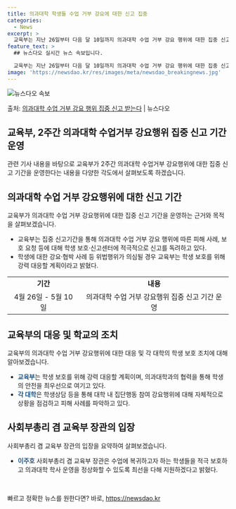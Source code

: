 ```yaml
---
title: 의과대학 학생들 수업 거부 강요에 대한 신고 집중
categories:
  - News
excerpt: >
  교육부는 지난 26일부터 다음 달 10일까지 의과대학 수업 거부 강요 행위에 대한 집중 신고기간을 운영한다고…
feature_text: >
  ## 뉴스다오 실시간 뉴스 속보입니다.

  교육부는 지난 26일부터 다음 달 10일까지 의과대학 수업 거부 강요 행위에 대한 집중 신고기간을 운영한다고…
image: 'https://newsdao.kr/res/images/meta/newsdao_breakingnews.jpg'
---
```


![뉴스다오 속보](https://newsdao.kr/res/images/meta/newsdao_breakingnews.jpg)

<p>출처: <a href="https://newsdao.kr/3691" rel="dofollow">의과대학 수업 거부 강요 행위 집중 신고 받는다</a> | 뉴스다오</p>

<h2 data-ke-size="size26">교육부, 2주간 의과대학 수업거부 강요행위 집중 신고 기간 운영</h2>
<p data-ke-size="size16">관련 기사 내용을 바탕으로 교육부가 2주간 의과대학 수업거부 강요행위에 대한 집중 신고 기간을 운영한다는 내용을 다양한 각도에서 살펴보도록 하겠습니다.</p>

<h2 data-ke-size="size24">의과대학 수업 거부 강요행위에 대한 신고 기간</h2>
<p data-ke-size="size16">교육부가 의과대학 수업 거부 강요행위에 대한 집중 신고 기간을 운영하는 근거와 목적을 살펴보겠습니다.</p>
<ul>
  <li>교육부는 집중 신고기간을 통해 의과대학 수업 거부 강요 행위에 따른 피해 사례, 보호 요청 등에 대해 학생 보호·신고센터에 적극적으로 신고를 독려하고 있다.</li>
  <li>학생에 대한 강요·협박 사례 등 위법행위가 의심될 경우 교육부는 학생 보호를 위해 강력 대응할 계획이라고 밝혔다.</li>
</ul>
<table>
  <tr>
    <td style="text-align: center; height: 17px;"><b>기간</b></td>
    <td style="text-align: center; height: 17px;"><b>내용</b></td>
  </tr>
  <tr>
    <td style="text-align: center; height: 17px;">4월 26일 - 5월 10일</td>
    <td style="text-align: center; height: 17px;">의과대학 수업 거부 강요행위 집중 신고 기간 운영</td>
  </tr>
</table>

<h2 data-ke-size="size24">교육부의 대응 및 학교의 조치</h2>
<p data-ke-size="size16">교육부의 의과대학 수업 거부 강요행위에 대한 대응 및 각 대학의 학생 보호 조치에 대해 알아보겠습니다.</p>
<ul>
  <li><b><span style="color: #1a5490;">교육부</span></b>는 학생 보호를 위해 강력 대응할 계획이며, 의과대학과의 협력을 통해 학생의 안전을 최우선으로 여기고 있다.</li>
  <li><b><span style="color: #1a5490;">각 대학</span></b>은 학생상담 등을 통해 대학 내 집단행동 참여 강요행위에 대해 자체적으로 상황을 점검하고 피해 사례를 파악하고 있다.</li>
</ul>

<h2 data-ke-size="size24">사회부총리 겸 교육부 장관의 입장</h2>
<p data-ke-size="size16">사회부총리 겸 교육부 장관의 입장을 요약하여 살펴보겠습니다.</p>
<ul>
  <li><b><span style="color: #1a5490;">이주호</span></b> 사회부총리 겸 교육부 장관은 수업에 복귀하고자 하는 학생들을 적극 보호하고 의과대학 학사 운영을 정상화할 수 있도록 최선을 다해 지원하겠다고 밝혔다.</li>
</ul>
<p data-ke-size="size16">&nbsp;</p> 

빠르고 정확한 뉴스를 원한다면? 바로, <a href="https://newsdao.kr" rel="dofollow">https://newsdao.kr</a>


